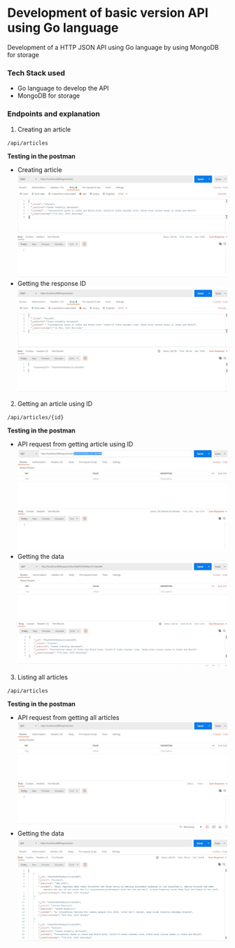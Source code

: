 # Development of basic version API using Go language 
Development of a HTTP JSON API using Go language by using MongoDB for storage

### Tech Stack used
- Go language to develop the API
- MongoDB for storage

### Endpoints and explanation
1. Creating an article

```
/api/articles
```
**Testing in the postman**
- Creating article
![Creating article](https://github.com/TejaTrinay/api-go-lang/blob/main/images/create_article.JPG)
- Getting the response ID
![Getting the response ID](https://github.com/TejaTrinay/api-go-lang/blob/main/images/create_article_response.JPG)

2. Getting an article using ID

```
/api/articles/{id}
```
**Testing in the postman**
- API request from getting article using ID
![Getting article](https://github.com/TejaTrinay/api-go-lang/blob/main/images/get_article_using_id.JPG)
- Getting the data
![Getting the data](https://github.com/TejaTrinay/api-go-lang/blob/main/images/get_article_using_id_response.JPG)

3. Listing all articles

```
/api/articles
```
**Testing in the postman**
- API request from getting all articles
![Getting article](https://github.com/TejaTrinay/api-go-lang/blob/main/images/get_articles.JPG)
- Getting the data
![Getting the data](https://github.com/TejaTrinay/api-go-lang/blob/main/images/get_articles_result.JPG)


 
